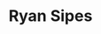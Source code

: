 ---
avatar: /images/people/ryan.jpg
avatar_small: /images/people/ryan_small.jpg
bio: Community builder, organizer, technologist, open source enthusiast, and all-around
  rabble-rouser.
gplus: null
homepage: http://ryanleesipes.me/
instagram: null
linkedin: null
title: Ryan Sipes
twitter: https://twitter.com/ryanleesipes
type: guest
username: ryan
youtube: null
---
